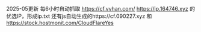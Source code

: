 2025-05更新
每6小时自动抓取
https://cf.vvhan.com/
https://ip.164746.xyz
的优选IP，形成ip.txt
还有js自动生成的https://cf.090227.xyz 和
https://stock.hostmonit.com/CloudFlareYes
